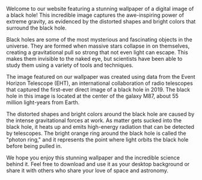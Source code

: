 <!--
Write me content for website with wallpaper "A digital image of a black hole, with the distorted shapes and bright colors representing the extreme gravity."
-->

<!--font:"Montserrat"-->

Welcome to our website featuring a stunning wallpaper of a digital image of a black hole! This incredible image captures the awe-inspiring power of extreme gravity, as evidenced by the distorted shapes and bright colors that surround the black hole.

Black holes are some of the most mysterious and fascinating objects in the universe. They are formed when massive stars collapse in on themselves, creating a gravitational pull so strong that not even light can escape. This makes them invisible to the naked eye, but scientists have been able to study them using a variety of tools and techniques.

The image featured on our wallpaper was created using data from the Event Horizon Telescope (EHT), an international collaboration of radio telescopes that captured the first-ever direct image of a black hole in 2019. The black hole in this image is located at the center of the galaxy M87, about 55 million light-years from Earth.

The distorted shapes and bright colors around the black hole are caused by the intense gravitational forces at work. As matter gets sucked into the black hole, it heats up and emits high-energy radiation that can be detected by telescopes. The bright orange ring around the black hole is called the "photon ring," and it represents the point where light orbits the black hole before being pulled in.

We hope you enjoy this stunning wallpaper and the incredible science behind it. Feel free to download and use it as your desktop background or share it with others who share your love of space and astronomy.
